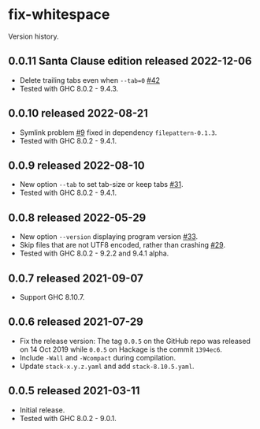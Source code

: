 # fix-whitespace

Version history.

## 0.0.11 Santa Clause edition released 2022-12-06

- Delete trailing tabs even when `--tab=0`
  [#42](https://github.com/agda/fix-whitespace/issues/42)
- Tested with GHC 8.0.2 - 9.4.3.

## 0.0.10 released 2022-08-21

- Symlink problem
  [#9](https://github.com/agda/fix-whitespace/issues/9)
  fixed in dependency `filepattern-0.1.3`.
- Tested with GHC 8.0.2 - 9.4.1.

## 0.0.9 released 2022-08-10

- New option `--tab` to set tab-size or keep tabs
  [#31](https://github.com/agda/fix-whitespace/issues/31).
- Tested with GHC 8.0.2 - 9.4.1.

## 0.0.8 released 2022-05-29

- New option `--version` displaying program version
  [#33](https://github.com/agda/fix-whitespace/pull/33).
- Skip files that are not UTF8 encoded, rather than crashing
  [#29](https://github.com/agda/fix-whitespace/issues/29).
- Tested with GHC 8.0.2 - 9.2.2 and 9.4.1 alpha.

## 0.0.7 released 2021-09-07

- Support GHC 8.10.7.

## 0.0.6 released 2021-07-29

- Fix the release version: The tag `0.0.5` on the GitHub repo was released on 14 Oct 2019 while `0.0.5` on Hackage is the commit `1394ec6`.
- Include `-Wall` and `-Wcompact` during compilation.
- Update `stack-x.y.z.yaml` and add `stack-8.10.5.yaml`.

## 0.0.5 released 2021-03-11

- Initial release.
- Tested with GHC 8.0.2 - 9.0.1.
